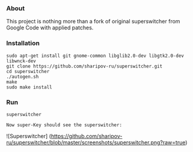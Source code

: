 ### About

This project is nothing more than a fork of original superswitcher from Google Code with applied patches.

### Installation

    sudo apt-get install git gnome-common libglib2.0-dev libgtk2.0-dev libwnck-dev
    git clone https://github.com/sharipov-ru/superswitcher.git
    cd superswitcher
    ./autogen.sh
    make
    sudo make install

### Run

    superswitcher

    Now super-Key should see the superswitcher:
    
![Superswitcher]
(https://github.com/sharipov-ru/superswitcher/blob/master/screenshots/superswitcher.png?raw=true)
